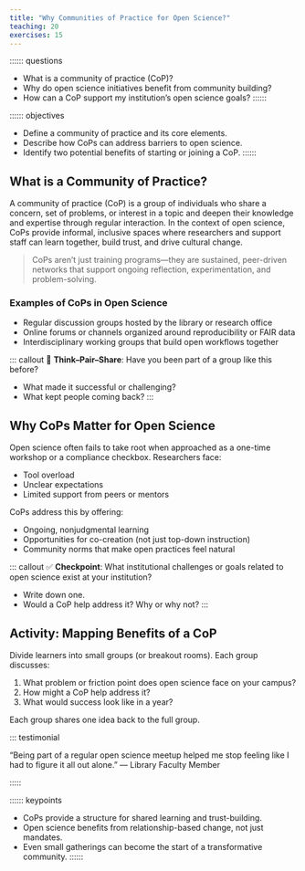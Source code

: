 ```yaml
---
title: "Why Communities of Practice for Open Science?"
teaching: 20
exercises: 15
---
```


:::::: questions
- What is a community of practice (CoP)?
- Why do open science initiatives benefit from community building?
- How can a CoP support my institution’s open science goals?
::::::

:::::: objectives
- Define a community of practice and its core elements.
- Describe how CoPs can address barriers to open science.
- Identify two potential benefits of starting or joining a CoP.
::::::

## What is a Community of Practice?

A community of practice (CoP) is a group of individuals who share a concern, set of problems, or interest in a topic and deepen their knowledge and expertise through regular interaction. In the context of open science, CoPs provide informal, inclusive spaces where researchers and support staff can learn together, build trust, and drive cultural change.

> CoPs aren’t just training programs—they are sustained, peer-driven networks that support ongoing reflection, experimentation, and problem-solving.

### Examples of CoPs in Open Science

- Regular discussion groups hosted by the library or research office
- Online forums or channels organized around reproducibility or FAIR data
- Interdisciplinary working groups that build open workflows together

::: callout
💬 **Think–Pair–Share**: Have you been part of a group like this before?
- What made it successful or challenging?
- What kept people coming back?
:::

## Why CoPs Matter for Open Science

Open science often fails to take root when approached as a one-time workshop or a compliance checkbox. Researchers face:

- Tool overload
- Unclear expectations
- Limited support from peers or mentors

CoPs address this by offering:

- Ongoing, nonjudgmental learning
- Opportunities for co-creation (not just top-down instruction)
- Community norms that make open practices feel natural

::: callout
✅ **Checkpoint**: What institutional challenges or goals related to open science exist at your institution?
- Write down one.
- Would a CoP help address it? Why or why not?
:::

## Activity: Mapping Benefits of a CoP

Divide learners into small groups (or breakout rooms). Each group discusses:

1. What problem or friction point does open science face on your campus?
2. How might a CoP help address it?
3. What would success look like in a year?

Each group shares one idea back to the full group.

::: testimonial

“Being part of a regular open science meetup helped me stop feeling like I had to figure it all out alone.”  — Library Faculty Member

:::::

:::::: keypoints
- CoPs provide a structure for shared learning and trust-building.
- Open science benefits from relationship-based change, not just mandates.
- Even small gatherings can become the start of a transformative community.
::::::
